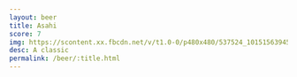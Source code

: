 ```yaml
---
layout: beer
title: Asahi
score: 7
img: https://scontent.xx.fbcdn.net/v/t1.0-0/p480x480/537524_10151563945728745_1100203805_n.jpg?oh=4f41b9c125360d75b3c536ca819cdafb&oe=5871A1F4
desc: A classic
permalink: /beer/:title.html
---
```

